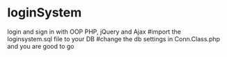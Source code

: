 # loginSystem
login and sign in with OOP PHP, jQuery and Ajax
#import the loginsystem.sql file to your DB
#change the db settings in Conn.Class.php and you are good to go
